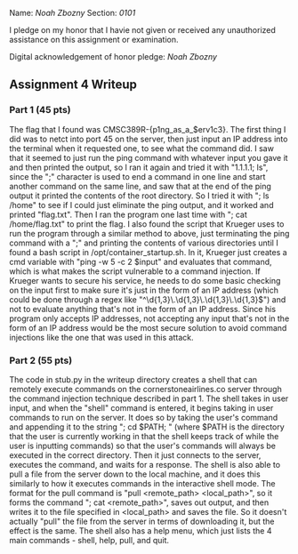 
Name: *Noah Zbozny*
Section: *0101*

I pledge on my honor that I havie not given or received any unauthorized assistance on this assignment or examination.

Digital acknowledgement of honor pledge: *Noah Zbozny*

## Assignment 4 Writeup

### Part 1 (45 pts)
The flag that I found was CMSC389R-{p1ng\_as\_a\_$erv1c3}. The first thing I did was to netct into port 45 on the server, then just input an IP address into the terminal when it requested one, to see what the command did. I saw that it seemed to just run the ping command with whatever input you gave it and then printed the output, so I ran it again and tried it with "1.1.1.1; ls", since the ";" character is used to end a command in one line and start another command on the same line, and saw that at the end of the ping output it printed the contents of the root directory. So I tried it with "; ls /home" to see if I could just eliminate the ping output, and it worked and printed "flag.txt". Then I ran the program one last time with "; cat /home/flag.txt" to print the flag. I also found the script that Krueger uses to run the program through a similar method to above, just terminating the ping command with a ";" and printing the contents of various directories until I found a bash script in /opt/container_startup.sh. In it, Krueger just creates a cmd variable with "ping -w 5 -c 2 $input" and evaluates that command, which is what makes the script vulnerable to a command injection. If Krueger wants to secure his service, he needs to do some basic checking on the input first to make sure it's just in the form of an IP address (which could be done through a regex like "^\d{1,3}\.\d{1,3}\.\d{1,3}\.\d{1,3}$") and not to evaluate anything that's not in the form of an IP address. Since his program only accepts IP addresses, not accepting any input that's not in the form of an IP address would be the most secure solution to avoid command injections like the one that was used in this attack.




### Part 2 (55 pts)
The code in stub.py in the writeup directory creates a shell that can remotely execute commands on the cornerstoneairlines.co server through the command injection technique described in part 1. The shell takes in user input, and when the "shell" command is entered, it begins taking in user commands to run on the server. It does so by taking the user's command and appending it to the string "; cd $PATH; " (where $PATH is the directory that the user is currently working in that the shell keeps track of while the user is inputting commands) so that the user's commands will always be executed in the correct directory. Then it just connects to the server, executes the command, and waits for a response. The shell is also able to pull a file from the server down to the local machine, and it does this similarly to how it executes commands in the interactive shell mode. The format for the pull command is "pull \<remote\_path> \<local\_path>", so it forms the command "; cat \<remote\_path>", saves out output, and then writes it to the file specified in \<local\_path> and saves the file. So it doesn't actually "pull" the file from the server in terms of downloading it, but the effect is the same. The shell also has a help menu, which just lists the 4 main commands - shell, help, pull, and quit.
